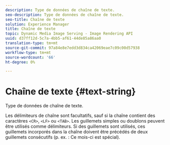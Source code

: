```yaml
---
description: Type de données de chaîne de texte.
seo-description: Type de données de chaîne de texte.
seo-title: Chaîne de texte
solution: Experience Manager
title: Chaîne de texte
topic: Dynamic Media Image Serving - Image Rendering API
uuid: d37ff12d-5c7a-4bb5-af61-44de85a86aa0
translation-type: tm+mt
source-git-commit: 97a84e8e7edd3d834ca42069eae7c09c00d57938
workflow-type: tm+mt
source-wordcount: '66'
ht-degree: 0%

---
```



# Chaîne de texte {#text-string}

Type de données de chaîne de texte.

Les délimiteurs de chaîne sont facultatifs, sauf si la chaîne contient des caractères `<CR>`, `<LF>` ou `<TAB>`. Les guillemets simples ou doublons peuvent être utilisés comme délimiteurs. Si des guillemets sont utilisés, ces guillemets incorporés dans la chaîne doivent être précédés de deux guillemets consécutifs (p. ex. : Ce mois-ci est spécial).